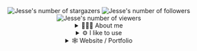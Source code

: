 <div align="center">  
  <!-- Badges section -->
  <section align="center">
      <img
        alt="Jesse's number of stargazers"
        title="Jesse's number of stargazers"
        src="https://custom-icon-badges.demolab.com/github/stars/steezplusplus?color=9f9f9f&style=for-the-badge&labelColor=555555&label=my%20stargazers"
      />  
      <img 
        alt="Jesse's number of followers"
        title="Jesse's number of followers"
        src="https://custom-icon-badges.demolab.com/github/followers/steezplusplus?color=9f9f9f&labelColor=555555&style=for-the-badge&label=my%20followers"
      />
      <img
        alt="Jesse's number of viewers"
        title="Jesse's number of viewers"
        src="https://komarev.com/ghpvc/?username=steezplusplus&label=PROFILE+VIEWS&style=for-the-badge&color=lightgrey"
      />
  </section>

  <!-- Details section -->
  <details>
    <summary>🙋🏻‍♂️ About me</summary>
    <p>Hey! My name is Jesse. I'm a software engineer with a B.S. in Computer Science from NJIT.</p>
  </details>
  <details>
    <summary>⚙️ I like to use</summary>
    <div>
      <picture>
        <source media="(prefers-color-scheme: dark)" srcset="https://skillicons.dev/icons?i=ts&theme=dark" />
        <source media="(prefers-color-scheme: light)" srcset="https://skillicons.dev/icons?i=ts&theme=light" />
        <img src="https://skillicons.dev/icons?i=ts" width="48" height="48" alt="Typescript Icon" />
      </picture>
      <picture>
        <source media="(prefers-color-scheme: dark)" srcset="https://skillicons.dev/icons?i=nextjs&theme=dark" />
        <source media="(prefers-color-scheme: light)" srcset="https://skillicons.dev/icons?i=nextjs&theme=light" />
        <img src="https://skillicons.dev/icons?i=nextjs" width="48" height="48" alt="Next JS Icon" />
      </picture>
      <picture>
        <source media="(prefers-color-scheme: dark)" srcset="https://skillicons.dev/icons?i=tailwind&theme=dark" />
        <source media="(prefers-color-scheme: light)" srcset="https://skillicons.dev/icons?i=tailwind&theme=light" />
        <img src="https://skillicons.dev/icons?i=tailwind" width="48" height="48" alt="Tailwind Icon" />
      </picture>
    </div>
  </details>
  <details>
    <summary>🕸 Website / Portfolio</summary>
      <p>My favorite projects are already pinned to my github profile, but if you'd like to see more, check out <a href="https://portfolio-codesteez.vercel.app/">my portfolio</a>.</p>  
  </details>
</div>
